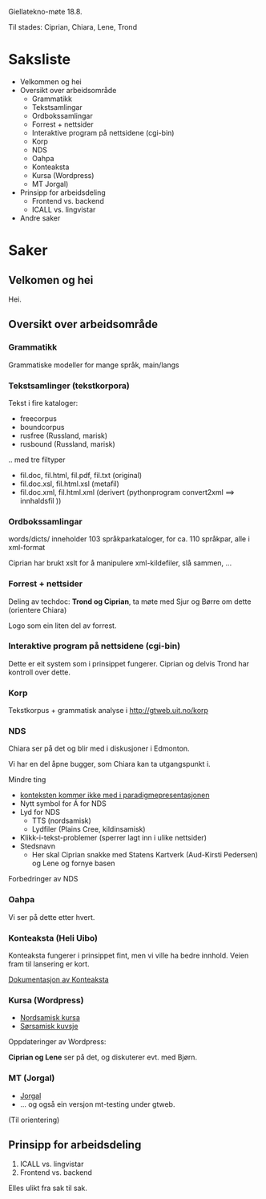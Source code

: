 Giellatekno-møte 18.8.

Til stades: Ciprian, Chiara, Lene, Trond

# Saksliste
* Velkommen og hei
* Oversikt over arbeidsområde
    - Grammatikk
    - Tekstsamlingar
    - Ordbokssamlingar
    - Forrest + nettsider
    - Interaktive program på nettsidene (cgi-bin)
    - Korp
    - NDS
    - Oahpa
    - Konteaksta
    - Kursa (Wordpress)
    - MT Jorgal)
* Prinsipp for arbeidsdeling
    - Frontend vs. backend
    - ICALL vs. lingvistar
* Andre saker

# Saker

##  Velkomen og hei

Hei.

##  Oversikt over arbeidsområde
###  Grammatikk

Grammatiske modeller for mange språk, main/langs

###  Tekstsamlinger (tekstkorpora)

Tekst i fire kataloger:
* freecorpus
* boundcorpus
* rusfree (Russland, marisk)
* rusbound (Russland, marisk)

.. med tre filtyper
* fil.doc, fil.html, fil.pdf, fil.txt (original)
* fil.doc.xsl, fil.html.xsl (metafil)
* fil.doc.xml, fil.html.xml (derivert (pythonprogram convert2xml ==> innhaldsfil ))

###  Ordbokssamlingar

words/dicts/ inneholder 103 språkparkataloger, for ca. 110 språkpar, alle i xml-format

Ciprian har brukt xslt for å manipulere xml-kildefiler, slå sammen, ...

###  Forrest + nettsider

Deling av techdoc: **Trond og Ciprian**, ta møte med Sjur og Børre om dette (orientere Chiara)

Logo som ein liten del av forrest.

###  Interaktive program på nettsidene (cgi-bin)

Dette er eit system som i prinsippet fungerer. Ciprian og delvis Trond har kontroll over dette.

###  Korp

Tekstkorpus + grammatisk analyse i http://gtweb.uit.no/korp

###  NDS

Chiara ser på det og blir med i diskusjoner i Edmonton.

Vi har en del åpne bugger, som Chiara kan ta utgangspunkt i.

Mindre ting

* [konteksten kommer ikke med i paradigmepresentasjonen](http://giellatekno.uit.no/bugzilla/show_bug.cgi?id=2406)
* Nytt symbol for Á for NDS
* Lyd for NDS
    - TTS (nordsamisk)
    - Lydfiler (Plains Cree, kildinsamisk)
* Klikk-i-tekst-problemer (sperrer lagt inn i ulike nettsider)
* Stedsnavn
    - Her skal Ciprian snakke med Statens Kartverk (Aud-Kirsti Pedersen) og Lene og fornye basen

Forbedringer av NDS

###  Oahpa

Vi ser på dette etter hvert.

###  Konteaksta (Heli Uibo)

Konteaksta fungerer i prinsippet fint, men vi ville ha bedre innhold.
Veien fram til lansering er kort.

[Dokumentasjon av Konteaksta](http://giellatekno.uit.no/ped/common/KonteakstaTechnicalDocumentation.html)

###  Kursa (Wordpress)

* [Nordsamisk kursa](http://kursa.oahpa.no)
* [Sørsamisk kuvsje](http://kuvsje.oahpa.no)

Oppdateringer av Wordpress:

**Ciprian og Lene** ser på det, og diskuterer evt. med Bjørn.

###  MT (Jorgal)

* [Jorgal](http://jorgal.uit.no)
* ... og også ein versjon mt-testing under gtweb.

(Til orientering)

##  Prinsipp for arbeidsdeling

1. ICALL vs. lingvistar
1. Frontend vs. backend

Elles ulikt fra sak til sak.
